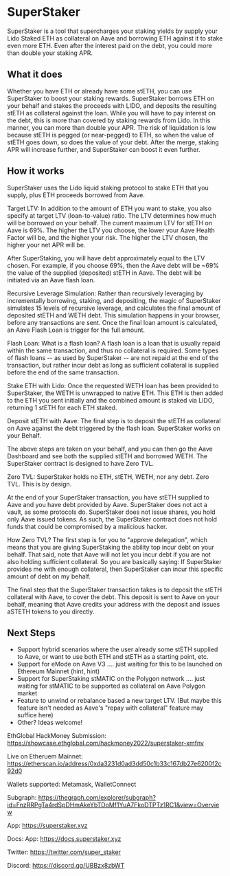 # SuperStaker

SuperStaker is a tool that supercharges your staking yields by supply your Lido Staked ETH as collateral on Aave and borrowing ETH against it to stake even more ETH. Even after the interest paid on the debt, you could more than double your staking APR.

## What it does

Whether you have ETH or already have some stETH, you can use SuperStaker to boost your staking rewards. SuperStaker borrows ETH on your behalf and stakes the proceeds with LIDO, and deposits the resulting stETH as collateral against the loan. While you will have to pay interest on the debt, this is more than covered by staking rewards from Lido. In this manner, you can more than double your APR. The risk of liquidation is low because stETH is pegged (or near-pegged) to ETH, so when the value of stETH goes down, so does the value of your debt. After the merge, staking APR will increase further, and SuperStaker can boost it even further.

## How it works

SuperStaker uses the Lido liquid staking protocol to stake ETH that you supply, plus ETH proceeds borrowed from Aave.

Target LTV:
In addition to the amount of ETH you want to stake, you also specify at target LTV (loan-to-value) ratio. The LTV determines how much will be borrowed on your behalf. The current maximum LTV for stETH on Aave is 69%.  The higher the LTV you choose, the lower your Aave Health Factor will be, and the higher your risk. The higher the LTV chosen, the higher your net APR will be.

After SuperStaking, you will have debt approximately equal to the LTV chosen. For example, if you choose 69%, then the Aave debt will be ~69% the value of the supplied (deposited) stETH in Aave.
The debt will be initiated via an Aave flash loan.


Recursive Leverage Simulation:
Rather than recursively leveraging by incrementally borrowing, staking, and depositing, the magic of SuperStaker simulates 15 levels of recursive leverage, and calculates the final amount of deposited stETH and WETH debt. This simulation happens in your browser, before any transactions are sent. Once the final loan amount is calculated, an Aave Flash Loan is trigger for the full amount.

Flash Loan:
What is a flash loan? A flash loan is a loan that is usually repaid within the same transaction, and thus no collateral is required. Some types of flash loans -- as used by SuperStaker -- are not repaid at the end of the transaction, but rather incur debt as long as sufficient collateral is supplied before the end of the same transaction.

Stake ETH with Lido:
Once the requested WETH loan has been provided to SuperStaker, the WETH is unwrapped to native ETH. This ETH is then added to the ETH you sent initially and the combined amount is staked via LIDO, returning 1 stETH for each ETH staked.

Deposit stETH with Aave:
The final step is to deposit the stETH as collateral on Aave against the debt triggered by the flash loan.
SuperStaker works on your Behalf.

The above steps are taken on your behalf, and you can then go the Aave Dashboard and see both the supplied stETH and borrowed WETH.  The SuperStaker contract is designed to have Zero TVL.

Zero TVL:
SuperStaker holds no ETH, stETH, WETH, nor any debt. Zero TVL. This is by design.

At the end of your SuperStaker transaction, you have stETH supplied to Aave and you have debt provided by Aave. SuperStaker does not act a vault, as some protocols do. SuperStaker does not issue shares, you hold only Aave issued tokens. As such, the SuperStaker contract does not hold funds that could be compromised by a malicious hacker.

How Zero TVL?
The first step is for you to "approve delegation", which means that you are giving SuperStaking the ability top incur debt on your behalf. That said, note that Aave will not let you incur debt if you are not also holding sufficient collateral. So you are basically saying: If SuperStaker provides me with enough collateral, then SuperStaker can incur this specific amount of debt on my behalf.

The final step that the SuperStaker transaction takes is to deposit the stETH collateral with Aave, to cover the debt. This deposit is sent to Aave on your behalf, meaning that Aave credits your address with the deposit and issues aSTETH tokens to you directly.

## Next Steps

- Support hybrid scenarios where the user already some stETH supplied to Aave, or want to use both ETH and stETH as a starting point, etc.
- Support for eMode on Aave V3 .... just waiting for this to be launched on Ethereum Mainnet (hint, hint)
- Support for SuperStaking stMATIC on the Polygon network .... just waiting for stMATIC to be supported as collateral on Aave Polygon market
- Feature to unwind or rebalance based a new target LTV. (But maybe this feature isn't needed as Aave's "repay with collateral" feature may suffice here)
- Other? Ideas welcome!

EthGlobal HackMoney Submission: https://showcase.ethglobal.com/hackmoney2022/superstaker-xmfnv

Live on Etheruem Mainnet: https://etherscan.io/address/0xda3231d0ad3dd50c1b33c167db27e6200f2c92d0

Wallets supported: Metamask, WalletConnect

Subgraph: https://thegraph.com/explorer/subgraph?id=FnzRRPgTa4rdSpDHmAkeYbTDoMf1YuA7FkoDTPTz1RC1&view=Overview

App: https://superstaker.xyz

Docs: App: https://docs.superstaker.xyz

Twitter: https://twitter.com/super_staker

Discord: https://discord.gg/UBBzx8zbWT

